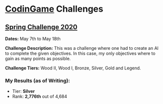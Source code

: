 # [CodinGame](https://www.codingame.com/) Challenges

## [Spring Challenge 2020](./SpringChallenge2020.js)

**Dates:** May 7th to May 18th

**Challenge Description:** This was a challenge where one had to create an AI to complete the given objectives. In this case, my only objectives where to gain as many points as possible.

**Challenge Tiers:** Wood II, Wood I, Bronze, Silver, Gold and Legend.

### My Results (as of Writing):
* Tier: **Silver**
* Rank: **2,776th** out of 4,684

